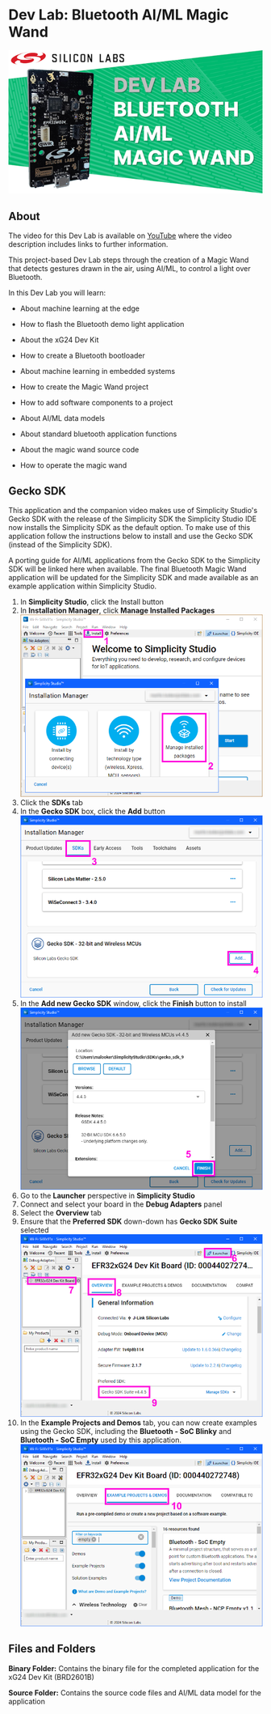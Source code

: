 # Dev Lab: Bluetooth AI/ML Magic Wand
![Silicon Labs - Dev Lab - Bluetooth AI/ML Magic Wand](Images/SiliconLabs-DevLab-BT-AI-ML-Magic-Wand.png)

## About

The video for this Dev Lab is available on [YouTube](https://youtu.be/ONrmMEgFYMo) where the video description includes links to further information. 

This project-based Dev Lab steps through the creation of a Magic Wand that detects gestures drawn in the air, using AI/ML, to control a light over Bluetooth.

In this Dev Lab you will learn:

- About machine learning at the edge

- How to flash the Bluetooth demo light application

- About the xG24 Dev Kit

- How to create a Bluetooth bootloader

- About machine learning in embedded systems

- How to create the Magic Wand project

- How to add software components to a project

- About AI/ML data models

- About standard bluetooth application functions

- About the magic wand source code

- How to operate the magic wand

## Gecko SDK

This application and the companion video makes use of Simplicity Studio's Gecko SDK with the release of the Simplicity SDK the Simplicity Studio IDE now installs the Simplicity SDK as the default option. To make use of this application follow the instructions below to install and use the Gecko SDK (instead of the Simplicity SDK).

A porting guide for AI/ML applications from the Gecko SDK to the Simplicity SDK will be linked here when available. The final Bluetooth Magic Wand application will be updated for the Simplicity SDK and made available as an example application within Simplicity Studio.

1. In **Simplicity Studio**, click the Install button
2. In **Installation Manager**, click **Manage Installed Packages**
   ![1-2-Install-Manager](Images/1-2-Install-Manager.png)
3. Click the **SDKs** tab
4. In the **Gecko SDK** box, click the **Add** button
   ![3-4-SDKs-Gecko](Images/3-4-SDKs-Gecko.png)
5. In the **Add new Gecko SDK** window, click the **Finish** button to install
   ![5-Finish](Images/5-Finish.png)
6. Go to the **Launcher** perspective in **Simplicity Studio**
7. Connect and select your board in the **Debug Adapters** panel
8. Select the **Overview** tab
9. Ensure that the **Preferred SDK** down-down has **Gecko SDK Suite** selected
   ![6-7-8-9-Preferred-SDK](Images/6-7-8-9-Preferred-SDK.png)
10. In the **Example Projects and Demos** tab, you can now create examples using the Gecko SDK, including the **Bluetooth - SoC Blinky** and **Bluetooth - SoC Empty** used by this application.
    ![10-Examples](Images/10-Examples.png)

## Files and Folders

**Binary Folder:** Contains the binary file for the completed application for the xG24 Dev Kit (BRD2601B)

**Source Folder:** Contains the source code files and AI/ML data model for the application
